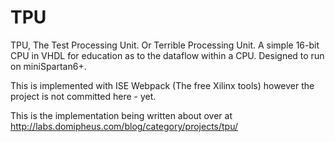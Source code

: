 # TPU
TPU, The Test Processing Unit. Or Terrible Processing Unit. A simple 16-bit CPU in VHDL for education as to the dataflow within a CPU. Designed to run on miniSpartan6+.

This is implemented with ISE Webpack (The free Xilinx tools) however the project is not committed here - yet. 

This is the implementation being written about over at http://labs.domipheus.com/blog/category/projects/tpu/
